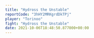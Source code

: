 ```yaml
---
title: "Hydross the Unstable"
reportCode: "3hHY2MRKgrdDkTPj"
player: "Torinoo"
fight: "Hydross the Unstable"
date: 2021-10-06T18:48:50.877000+00:00
---
```

